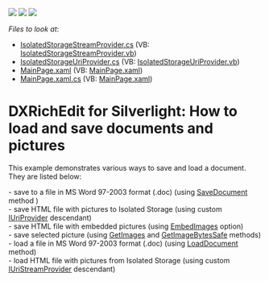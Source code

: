 <!-- default badges list -->
![](https://img.shields.io/endpoint?url=https://codecentral.devexpress.com/api/v1/VersionRange/128606109/12.1.4%2B)
[![](https://img.shields.io/badge/Open_in_DevExpress_Support_Center-FF7200?style=flat-square&logo=DevExpress&logoColor=white)](https://supportcenter.devexpress.com/ticket/details/E3391)
[![](https://img.shields.io/badge/📖_How_to_use_DevExpress_Examples-e9f6fc?style=flat-square)](https://docs.devexpress.com/GeneralInformation/403183)
<!-- default badges end -->
<!-- default file list -->
*Files to look at*:

* [IsolatedStorageStreamProvider.cs](./CS/Export_Import_Example/IsolatedStorageStreamProvider.cs) (VB: [IsolatedStorageStreamProvider.vb](./VB/Export_Import_Example/IsolatedStorageStreamProvider.vb))
* [IsolatedStorageUriProvider.cs](./CS/Export_Import_Example/IsolatedStorageUriProvider.cs) (VB: [IsolatedStorageUriProvider.vb](./VB/Export_Import_Example/IsolatedStorageUriProvider.vb))
* [MainPage.xaml](./CS/Export_Import_Example/MainPage.xaml) (VB: [MainPage.xaml](./VB/Export_Import_Example/MainPage.xaml))
* [MainPage.xaml.cs](./CS/Export_Import_Example/MainPage.xaml.cs) (VB: [MainPage.xaml](./VB/Export_Import_Example/MainPage.xaml))
<!-- default file list end -->
# DXRichEdit for Silverlight: How to load and save documents and pictures


<p>This example demonstrates various ways to save and load a document. They are listed below:</p><p>- save to a file in MS Word 97-2003 format (.doc) (using <a href="http://documentation.devexpress.com/#Silverlight/DevExpressXtraRichEditRichEditDocumentServer_SaveDocumenttopic"><u>SaveDocument</u></a> method )<br />
- save HTML file with pictures to Isolated Storage (using custom <a href="http://documentation.devexpress.com/#Silverlight/clsDevExpressXtraRichEditServicesIUriProvidertopic"><u>IUriProvider</u></a> descendant)<br />
- save HTML file with embedded pictures (using <a href="http://documentation.devexpress.com/#Silverlight/DevExpressXtraRichEditExportHtmlDocumentExporterOptions_EmbedImagestopic"><u>EmbedImages</u></a> option)<br />
- save selected picture (using <a href="http://documentation.devexpress.com/#CoreLibraries/DevExpressXtraRichEditAPINativeSubDocument_GetImagestopic"><u>GetImages</u></a> and <a href="http://documentation.devexpress.com/#CoreLibraries/DevExpressXtraRichEditUtilsRichEditImage_GetImageBytesSafetopic"><u>GetImageBytesSafe</u></a> methods)<br />
- load a file in MS Word 97-2003 format (.doc) (using <a href="http://documentation.devexpress.com/#Silverlight/DevExpressXtraRichEditRichEditDocumentServer_LoadDocumenttopic"><u>LoadDocument</u></a> method)<br />
- load HTML file with pictures from Isolated Storage (using custom <a href="http://documentation.devexpress.com/#CoreLibraries/clsDevExpressXtraRichEditServicesIUriStreamProvidertopic"><u>IUriStreamProvider</u></a> descendant)</p>

<br/>


